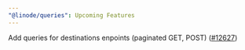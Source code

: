 ```yaml
---
"@linode/queries": Upcoming Features
---
```


Add queries for destinations enpoints (paginated GET, POST) ([#12627](https://github.com/linode/manager/pull/12627))
